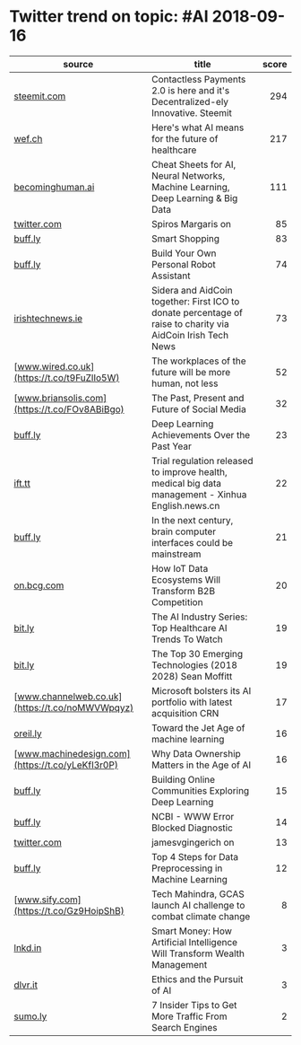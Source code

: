 # Twitter trend on topic: #AI 2018-09-16

|                     source                     |                                                    title                                                    |score|
|------------------------------------------------|-------------------------------------------------------------------------------------------------------------|----:|
|[steemit.com](https://t.co/BXmxIvzqoz)          |Contactless Payments 2.0 is here and it's Decentralized-ely Innovative.   Steemit                            |  294|
|[wef.ch](https://t.co/xHmBPuRv04)               |Here's what AI means for the future of healthcare                                                            |  217|
|[becominghuman.ai](https://t.co/jTsnvaLQyU)     |Cheat Sheets for AI, Neural Networks, Machine Learning, Deep Learning & Big Data                             |  111|
|[twitter.com](https://t.co/9nfFr1gd57)          |Spiros Margaris on                                                                                           |   85|
|[buff.ly](https://t.co/V4k7VvYmue)              |Smart Shopping                                                                                               |   83|
|[buff.ly](https://t.co/IEsmVddnZO)              |Build Your Own Personal Robot Assistant                                                                      |   74|
|[irishtechnews.ie](https://t.co/08g8qIxwW2)     |Sidera and AidCoin together: First ICO to donate percentage of raise to charity via AidCoin   Irish Tech News|   73|
|[www.wired.co.uk](https://t.co/t9FuZlIo5W)      |The workplaces of the future will be more human, not less                                                    |   52|
|[www.briansolis.com](https://t.co/FOv8ABiBgo)   |The Past, Present and Future of Social Media                                                                 |   32|
|[buff.ly](https://t.co/cZJQmGzohr)              |Deep Learning Achievements Over the Past Year                                                                |   23|
|[ift.tt](https://t.co/Q1TsU8Wimr)               |Trial regulation released to improve health, medical big data management - Xinhua   English.news.cn          |   22|
|[buff.ly](https://t.co/Bnac4NvoLx)              |In the next century, brain computer interfaces could be mainstream                                           |   21|
|[on.bcg.com](https://t.co/eOPzL811iA)           |How IoT Data Ecosystems Will Transform B2B Competition                                                       |   20|
|[bit.ly](https://t.co/nSetZ60zO1)               |The AI Industry Series: Top Healthcare AI Trends To Watch                                                    |   19|
|[bit.ly](https://t.co/zGyQkq7wg7)               |The Top 30 Emerging Technologies (2018 2028)   Sean Moffitt                                                  |   19|
|[www.channelweb.co.uk](https://t.co/noMWVWpqyz) |Microsoft bolsters its AI portfolio with latest acquisition   CRN                                            |   17|
|[oreil.ly](https://t.co/7NLRixuqn7)             |Toward the Jet Age of machine learning                                                                       |   16|
|[www.machinedesign.com](https://t.co/yLeKfI3r0P)|Why Data Ownership Matters in the Age of AI                                                                  |   16|
|[buff.ly](https://t.co/wNkffkPw7z)              |Building Online Communities Exploring Deep Learning                                                          |   15|
|[buff.ly](https://t.co/uqkJusTJyT)              |NCBI - WWW Error Blocked Diagnostic                                                                          |   14|
|[twitter.com](https://t.co/9wiPJttuVV)          |jamesvgingerich on                                                                                           |   13|
|[buff.ly](https://t.co/6weWaiw8lc)              |Top 4 Steps for Data Preprocessing in Machine Learning                                                       |   12|
|[www.sify.com](https://t.co/Gz9HoipShB)         |Tech Mahindra, GCAS launch AI challenge to combat climate change                                             |    8|
|[lnkd.in](https://t.co/jUaXdzWcRZ)              |Smart Money: How Artificial Intelligence Will Transform Wealth Management                                    |    3|
|[dlvr.it](https://t.co/2pA45ihDmg)              |Ethics and the Pursuit of AI                                                                                 |    3|
|[sumo.ly](https://t.co/EwpRo5XbS9)              |7 Insider Tips to Get More Traffic From Search Engines                                                       |    2|

